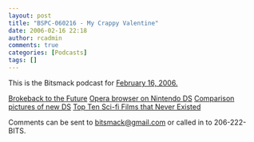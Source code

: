 ```yaml
---
layout: post
title: "BSPC-060216 - My Crappy Valentine"
date: 2006-02-16 22:18
author: rcadmin
comments: true
categories: [Podcasts]
tags: []
---
```

This is the Bitsmack podcast for <a href="http://bitsmack.com/dl/BSPC-060216.mp3">February 16, 2006.</a>

<a href="http://www.youtube.com/watch?v=zfODSPIYwpQ">Brokeback to the Future</a>
<a href="http://opera.com/pressreleases/en/2006/02/15/">Opera browser on Nintendo DS</a>
<a href="http://www.jeux-france.com/news14529_conference-nintendo-la-ds-en-ligne.html">Comparison pictures of new DS</a>
<a href="http://www.pointlesswasteoftime.com/film/scifi.html">Top Ten Sci-fi Films that Never Existed</a>

Comments can be sent to bitsmack@gmail.com or called in to 206-222-BITS.


